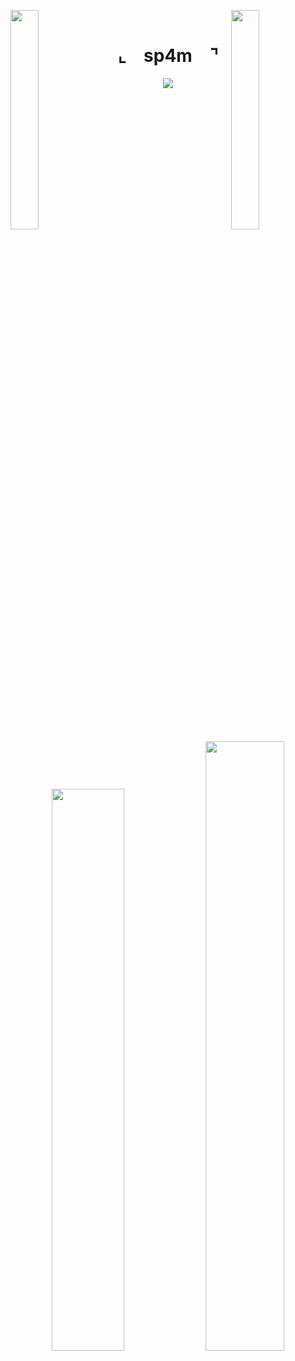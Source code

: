 <img align="left" src="https://user-images.githubusercontent.com/65187002/144930161-2f783401-8d27-4fdf-a2f7-cc0ba32f1f1f.gif" width="30%" style="display:inline;"><img align="right" src="https://user-images.githubusercontent.com/65187002/144930161-2f783401-8d27-4fdf-a2f7-cc0ba32f1f1f.gif" width="30%" style="display:inline;">
<br>
<p align="center">
    <h1 align="center">⌞&emsp;sp4m&emsp;⌝</h1>
</p>
<p align="center">
    <img src="https://readme-typing-svg.herokuapp.com/?lines=Helloooooooo;My+Name+is+Luiz!;Welcome+to+my+profile!&font=Fira%20Code&color=%23D62F79&center=true&width=280&height=50">
</p>
<br>
<p align="center">
    <a href="https://github.com/hsp4m"><img width="48%" src="https://streak-stats.demolab.com?user=HSp4m&theme=dark&hide_border=true&border_radius=10&mode=weekly"></a>
    <a href="https://github.com/hsp4m"><img width="50%" src="https://github-readme-stats.vercel.app/api/top-langs/?username=hsp4m&theme=dark&hide=html,css,cmake,yara,slint&layout=compact&langs_count=5&bg_color=101010&hide_title=true"></a>
</p>

